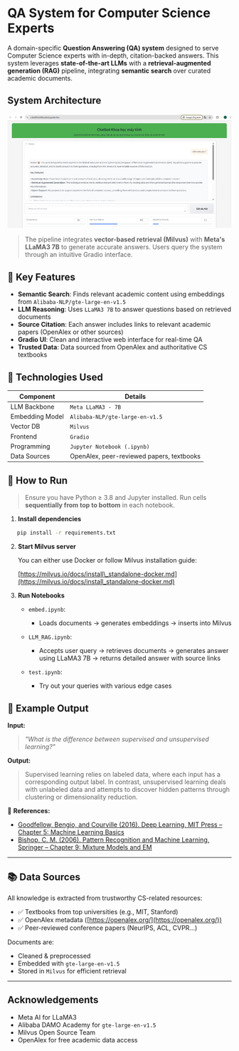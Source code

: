 # QA System for Computer Science Experts

A domain-specific **Question Answering (QA) system** designed to serve Computer Science experts with in-depth, citation-backed answers. This system leverages **state-of-the-art LLMs** with a **retrieval-augmented generation (RAG)** pipeline, integrating **semantic search** over curated academic documents.

## System Architecture

![System Architecture](./system_architecture.png)

> The pipeline integrates **vector-based retrieval (Milvus)** with **Meta's LLaMA3 7B** to generate accurate answers. Users query the system through an intuitive Gradio interface.

## 📌 Key Features

- **Semantic Search**: Finds relevant academic content using embeddings from `Alibaba-NLP/gte-large-en-v1.5`
- **LLM Reasoning**: Uses `LLaMA3 7B` to answer questions based on retrieved documents
- **Source Citation**: Each answer includes links to relevant academic papers (OpenAlex or other sources)
- **Gradio UI**: Clean and interactive web interface for real-time QA
- **Trusted Data**: Data sourced from OpenAlex and authoritative CS textbooks

## 🔧 Technologies Used

<div align="center">

<table>
  <thead>
    <tr>
      <th>Component</th>
      <th>Details</th>
    </tr>
  </thead>
  <tbody>
    <tr>
      <td>LLM Backbone</td>
      <td><code>Meta LLaMA3 - 7B</code></td>
    </tr>
    <tr>
      <td>Embedding Model</td>
      <td><code>Alibaba-NLP/gte-large-en-v1.5</code></td>
    </tr>
    <tr>
      <td>Vector DB</td>
      <td><code>Milvus</code></td>
    </tr>
    <tr>
      <td>Frontend</td>
      <td><code>Gradio</code></td>
    </tr>
    <tr>
      <td>Programming</td>
      <td><code>Jupyter Notebook (.ipynb)</code></td>
    </tr>
    <tr>
      <td>Data Sources</td>
      <td>OpenAlex, peer-reviewed papers, textbooks</td>
    </tr>
  </tbody>
</table>

</div>



## 🚀 How to Run

> Ensure you have Python ≥ 3.8 and Jupyter installed. Run cells **sequentially from top to bottom** in each notebook.

1. **Install dependencies**

```bash
   pip install -r requirements.txt
````

2. **Start Milvus server**

   You can either use Docker or follow Milvus installation guide:

   [https://milvus.io/docs/install\_standalone-docker.md](https://milvus.io/docs/install_standalone-docker.md)

3. **Run Notebooks**

   * `embed.ipynb`:

     * Loads documents → generates embeddings → inserts into Milvus

   * `LLM_RAG.ipynb`:

     * Accepts user query → retrieves documents → generates answer using LLaMA3 7B → returns detailed answer with source links

   * `test.ipynb`:

     * Try out your queries with various edge cases

## 🧪 Example Output

**Input:**

> *"What is the difference between supervised and unsupervised learning?"*

**Output:**

> Supervised learning relies on labeled data, where each input has a corresponding output label. In contrast, unsupervised learning deals with unlabeled data and attempts to discover hidden patterns through clustering or dimensionality reduction.

📎 **References:**

* [Goodfellow, Bengio, and Courville (2016). Deep Learning, MIT Press – Chapter 5: Machine Learning Basics](https://www.deeplearningbook.org/)
* [Bishop, C. M. (2006). Pattern Recognition and Machine Learning, Springer – Chapter 9: Mixture Models and EM](https://link.springer.com/book/10.1007/978-0-387-45528-0)

---

## 📚 Data Sources

All knowledge is extracted from trustworthy CS-related resources:

* ✅ Textbooks from top universities (e.g., MIT, Stanford)
* ✅ OpenAlex metadata ([https://openalex.org/](https://openalex.org/))
* ✅ Peer-reviewed conference papers (NeurIPS, ACL, CVPR...)

Documents are:

* Cleaned & preprocessed
* Embedded with `gte-large-en-v1.5`
* Stored in `Milvus` for efficient retrieval

---

## Acknowledgements

* Meta AI for LLaMA3
* Alibaba DAMO Academy for `gte-large-en-v1.5`
* Milvus Open Source Team
* OpenAlex for free academic data access


